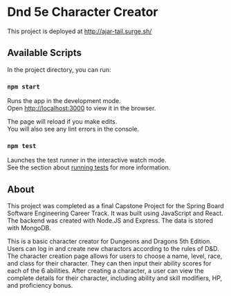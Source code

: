 # Dnd 5e Character Creator

This project is deployed at  http://ajar-tail.surge.sh/

## Available Scripts

In the project directory, you can run:

### `npm start`

Runs the app in the development mode.\
Open [http://localhost:3000](http://localhost:3000) to view it in the browser.

The page will reload if you make edits.\
You will also see any lint errors in the console.

### `npm test`

Launches the test runner in the interactive watch mode.\
See the section about [running tests](https://facebook.github.io/create-react-app/docs/running-tests) for more information.

## About
This project was completed as a final Capstone Project for the Spring Board Software Engineering Career Track. It was built using JavaScript and React. The backend was created with Node.JS and Express. The data is stored with MongoDB.

This is a basic character creator for Dungeons and Dragons 5th Edition. Users can log in and create new charactors according to the rules of D&D. The character creation page allows for users to choose a name, level, race, and class for their character. They can then input their ability scores for each of the 6 abilities. After creating a character, a user can view the complete details for their character, including ability and skill modifiers, HP, and proficiency bonus.
